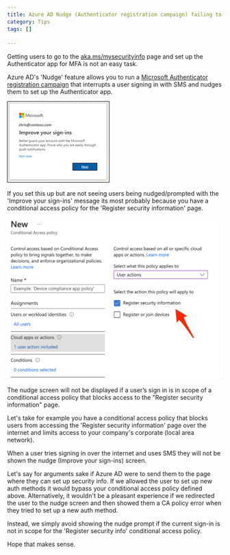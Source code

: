 ```yaml
---
title: Azure AD Nudge (Authenticator registration campaign) failing to prompt users
category: Tips
tags: []

---
```

Getting users to go to the [aka.ms/mysecurityinfo]() page and set up the Authenticator app for MFA is not an easy task.

Azure AD's 'Nudge' feature allows you to run a [Microsoft Authenticator registration campaign](https://docs.microsoft.com/en-us/azure/active-directory/authentication/how-to-mfa-registration-campaign) that interrupts a user signing in with SMS and nudges them to set up the Authenticator app.

![](/images/uploads/improveyoursignin.png)

If you set this up but are not seeing users being nudged/prompted with the 'Improve your sign-ins' message its most probably because you have a conditional access policy for the 'Register security information' page.

![](/images/uploads/securityinfo.png)

The nudge screen will not be displayed if a user’s sign in is in scope of a conditional access policy that blocks access to the "Register security information" page.

Let's take for example you have a conditional access policy that blocks users from accessing the 'Register security information' page over the internet and limits access to your company's corporate (local area network).

When a user tries signing in over the internet and uses SMS they will not be shown the nudge (Improve your sign-ins) screen. 

Let's say for arguments sake if Azure AD were to send them to the page where they can set up security info. If we allowed the user to set up new auth methods it would bypass your conditional access policy defined above. Alternatively, it wouldn't be a pleasant experience if we redirected the user to the nudge screen and then showed them a CA policy error when they tried to set up a new auth method.

Instead, we simply avoid showing the nudge prompt if the current sign-in is not in scope for the 'Register security info' conditional access policy.

Hope that makes sense.
